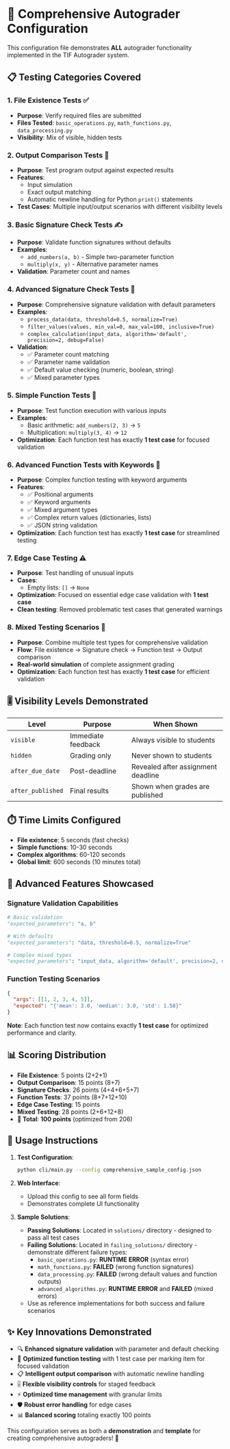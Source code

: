 # 🎯 Comprehensive Autograder Configuration

This configuration file demonstrates **ALL** autograder functionality implemented in the TIF Autograder system.

## 📋 **Testing Categories Covered**

### **1. File Existence Tests** ✅
- **Purpose**: Verify required files are submitted
- **Files Tested**: `basic_operations.py`, `math_functions.py`, `data_processing.py`
- **Visibility**: Mix of visible, hidden tests

### **2. Output Comparison Tests** 📄
- **Purpose**: Test program output against expected results
- **Features**:
  - Input simulation
  - Exact output matching
  - Automatic newline handling for Python `print()` statements
- **Test Cases**: Multiple input/output scenarios with different visibility levels

### **3. Basic Signature Check Tests** ✍️
- **Purpose**: Validate function signatures without defaults
- **Examples**:
  - `add_numbers(a, b)` - Simple two-parameter function
  - `multiply(x, y)` - Alternative parameter names
- **Validation**: Parameter count and names

### **4. Advanced Signature Check Tests** 🔧
- **Purpose**: Comprehensive signature validation with default parameters
- **Examples**:
  - `process_data(data, threshold=0.5, normalize=True)`
  - `filter_values(values, min_val=0, max_val=100, inclusive=True)`
  - `complex_calculation(input_data, algorithm='default', precision=2, debug=False)`
- **Validation**: 
  - ✅ Parameter count matching
  - ✅ Parameter name validation
  - ✅ Default value checking (numeric, boolean, string)
  - ✅ Mixed parameter types

### **5. Simple Function Tests** 🧮
- **Purpose**: Test function execution with various inputs
- **Examples**:
  - Basic arithmetic: `add_numbers(2, 3)` → `5`
  - Multiplication: `multiply(3, 4)` → `12`
- **Optimization**: Each function test has exactly **1 test case** for focused validation

### **6. Advanced Function Tests with Keywords** 🚀
- **Purpose**: Complex function testing with keyword arguments
- **Features**:
  - ✅ Positional arguments
  - ✅ Keyword arguments
  - ✅ Mixed argument types
  - ✅ Complex return values (dictionaries, lists)
  - ✅ JSON string validation
- **Optimization**: Each function test has exactly **1 test case** for streamlined testing

### **7. Edge Case Testing** ⚠️
- **Purpose**: Test handling of unusual inputs
- **Cases**:
  - Empty lists: `[]` → `None`
- **Optimization**: Focused on essential edge case validation with **1 test case**
- **Clean testing**: Removed problematic test cases that generated warnings

### **8. Mixed Testing Scenarios** 🔄
- **Purpose**: Combine multiple test types for comprehensive validation
- **Flow**: File existence → Signature check → Function test → Output comparison
- **Real-world simulation** of complete assignment grading
- **Optimization**: Each function test has exactly **1 test case** for efficient validation

## 🎚️ **Visibility Levels Demonstrated**

| **Level** | **Purpose** | **When Shown** |
|-----------|-------------|----------------|
| `visible` | Immediate feedback | Always visible to students |
| `hidden` | Grading only | Never shown to students |
| `after_due_date` | Post-deadline | Revealed after assignment deadline |
| `after_published` | Final results | Shown when grades are published |

## ⏱️ **Time Limits Configured**

- **File existence**: 5 seconds (fast checks)
- **Simple functions**: 10-30 seconds
- **Complex algorithms**: 60-120 seconds
- **Global limit**: 600 seconds (10 minutes total)

## 🔧 **Advanced Features Showcased**

### **Signature Validation Capabilities**
```python
# Basic validation
"expected_parameters": "a, b"

# With defaults
"expected_parameters": "data, threshold=0.5, normalize=True"

# Complex mixed types
"expected_parameters": "input_data, algorithm='default', precision=2, debug=False"
```

### **Function Testing Scenarios**
```json
{
  "args": [[1, 2, 3, 4, 5]],
  "expected": "{'mean': 3.0, 'median': 3.0, 'std': 1.58}"
}
```

**Note**: Each function test now contains exactly **1 test case** for optimized performance and clarity.

## 📊 **Scoring Distribution**

- **File Existence**: 5 points (2+2+1)
- **Output Comparison**: 15 points (8+7)
- **Signature Checks**: 26 points (4+4+6+5+7)
- **Function Tests**: 37 points (8+7+12+10) 
- **Edge Case Testing**: 15 points
- **Mixed Testing**: 28 points (2+6+12+8)
- **🎯 Total**: **100 points** (optimized from 206)

## 🚀 **Usage Instructions**

1. **Test Configuration**:
   ```bash
   python cli/main.py --config comprehensive_sample_config.json
   ```

2. **Web Interface**: 
   - Upload this config to see all form fields
   - Demonstrates complete UI functionality

3. **Sample Solutions**:
   - **Passing Solutions**: Located in `solutions/` directory - designed to pass all test cases
   - **Failing Solutions**: Located in `failing_solutions/` directory - demonstrate different failure types:
     - `basic_operations.py`: **RUNTIME ERROR** (syntax error)
     - `math_functions.py`: **FAILED** (wrong function signatures)
     - `data_processing.py`: **FAILED** (wrong default values and function outputs)
     - `advanced_algorithms.py`: **RUNTIME ERROR** and **FAILED** (mixed errors)
   - Use as reference implementations for both success and failure scenarios

## ✨ **Key Innovations Demonstrated**

- 🔍 **Enhanced signature validation** with parameter and default checking
- 🎯 **Optimized function testing** with 1 test case per marking item for focused validation
- 📋 **Intelligent output comparison** with automatic newline handling
- 🎚️ **Flexible visibility controls** for staged feedback
- ⚡ **Optimized time management** with granular limits
- 🛡️ **Robust error handling** for edge cases
- 📊 **Balanced scoring** totaling exactly 100 points

This configuration serves as both a **demonstration** and **template** for creating comprehensive autograders! 🎉
